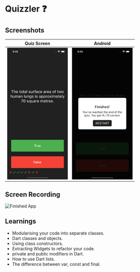 # Quizzler ❓

## Screenshots

Quiz Screen            |  Android
:-------------------------:|:-------------------------:
<img width=200/ src = "https://github.com/sambarannnn/quizzler-flutter/blob/master/images/Simulator%20Screen%20Shot%20-%20iPhone%2012%20Pro%20-%202022-06-20%20at%2021.49.22.png">  |  <img width=200/ src = "https://github.com/sambarannnn/quizzler-flutter/blob/master/images/Simulator%20Screen%20Shot%20-%20iPhone%2012%20Pro%20-%202022-06-20%20at%2021.49.11.png">

## Screen Recording
![Finished App](https://github.com/londonappbrewery/Images/blob/master/quizzler-demo.gif)

## Learnings

- Modularising your code into separate classes.
- Dart classes and objects.
- Using class constructors.
- Extracting Widgets to refactor your code.
- private and public modifiers in Dart.
- How to use Dart lists.
- The difference between var, const and final.
